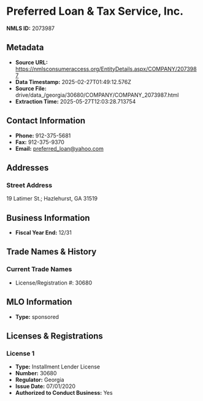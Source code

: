 # Preferred Loan & Tax Service, Inc.

**NMLS ID:** 2073987

## Metadata
- **Source URL:** https://nmlsconsumeraccess.org/EntityDetails.aspx/COMPANY/2073987
- **Data Timestamp:** 2025-02-27T01:49:12.576Z
- **Source File:** drive/data_/georgia/30680/COMPANY/COMPANY_2073987.html
- **Extraction Time:** 2025-05-27T12:03:28.713754

## Contact Information
- **Phone:** 912-375-5681
- **Fax:** 912-375-9370
- **Email:** preferred_loan@yahoo.com

## Addresses
### Street Address
19 Latimer St.; Hazlehurst, GA 31519

## Business Information
- **Fiscal Year End:** 12/31

## Trade Names & History
### Current Trade Names
- License/Registration #: 30680

## MLO Information
- **Type:** sponsored

## Licenses & Registrations

### License 1
- **Type:** Installment Lender License
- **Number:** 30680
- **Regulator:** Georgia
- **Issue Date:** 07/01/2020
- **Authorized to Conduct Business:** Yes
